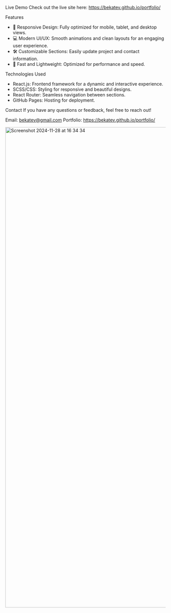 Live Demo
Check out the live site here: https://bekatev.github.io/portfolio/

Features
- 📱 Responsive Design: Fully optimized for mobile, tablet, and desktop views.
- 💻 Modern UI/UX: Smooth animations and clean layouts for an engaging user experience.
- 🛠️ Customizable Sections: Easily update project and contact information.
- 🚀 Fast and Lightweight: Optimized for performance and speed.

Technologies Used
- React.js: Frontend framework for a dynamic and interactive experience.
- SCSS/CSS: Styling for responsive and beautiful designs.
- React Router: Seamless navigation between sections.
- GitHub Pages: Hosting for deployment.

Contact
If you have any questions or feedback, feel free to reach out!

Email: bekatev@gmail.com
Portfolio: https://bekatev.github.io/portfolio/

<img width="1506" alt="Screenshot 2024-11-28 at 16 34 34" src="https://github.com/user-attachments/assets/b496008e-61c8-4acf-8b48-cbeeee73b4f7">
